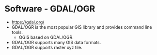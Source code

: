 # Software - GDAL/OGR

- https://gdal.org/
- GDAL/OGR is the most popular GIS library and provides command line tools.
  - QGIS based on GDAL/OGR.
- GDAL/OGR supports many GIS data formats.
- GDAL/OGR supports raster xyz tile.
